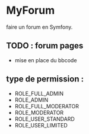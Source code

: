 # MyForum

faire un forum en Symfony. 

## TODO : forum pages
* mise en place du bbcode

## type de permission : 
* ROLE_FULL_ADMIN 
* ROLE_ADMIN
* ROLE_FULL_MODERATOR
* ROLE_MODERATOR
* ROLE_USER_STANDARD
* ROLE_USER_LIMITED
